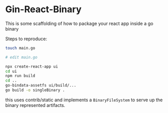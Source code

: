 # Gin-React-Binary

This is some scaffolding of how to package your react app inside a go binary

Steps to reproduce:
```bash
touch main.go

# edit main.go

npx create-react-app ui
cd ui
npm run build
cd ..
go-bindata-assetfs ui/build/...
go build -o singleBinary .
```

this uses contrib/static and implements a `BinaryFileSystem` to serve up the binary represented artifacts.